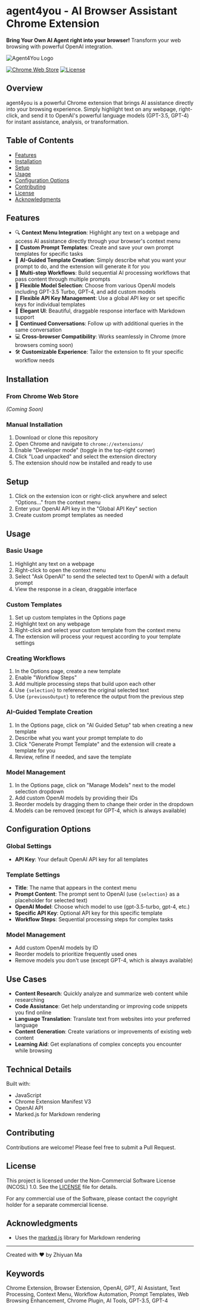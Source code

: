 # agent4you - AI Browser Assistant Chrome Extension

**Bring Your Own AI Agent right into your browser!** Transform your web browsing with powerful OpenAI integration.

![Agent4You Logo](agent4you-icon.png)

[![Chrome Web Store](https://img.shields.io/badge/Chrome%20Web%20Store-Coming%20Soon-yellow)](https://chrome.google.com/webstore)
[![License](https://img.shields.io/badge/License-NCOSL%201.0-blue)](LICENSE)

## Overview

agent4you is a powerful Chrome extension that brings AI assistance directly into your browsing experience. Simply highlight text on any webpage, right-click, and send it to OpenAI's powerful language models (GPT-3.5, GPT-4) for instant assistance, analysis, or transformation.

## Table of Contents
- [Features](#features)
- [Installation](#installation)
- [Setup](#setup)
- [Usage](#usage)
- [Configuration Options](#configuration-options)
- [Contributing](#contributing)
- [License](#license)
- [Acknowledgments](#acknowledgments)

## Features

- 🔍 **Context Menu Integration**: Highlight any text on a webpage and access AI assistance directly through your browser's context menu
- 📝 **Custom Prompt Templates**: Create and save your own prompt templates for specific tasks
- 🧠 **AI-Guided Template Creation**: Simply describe what you want your prompt to do, and the extension will generate it for you
- 🔄 **Multi-step Workflows**: Build sequential AI processing workflows that pass content through multiple prompts
- 🤖 **Flexible Model Selection**: Choose from various OpenAI models including GPT-3.5 Turbo, GPT-4, and add custom models
- 🔑 **Flexible API Key Management**: Use a global API key or set specific keys for individual templates
- 📱 **Elegant UI**: Beautiful, draggable response interface with Markdown support
- 🔄 **Continued Conversations**: Follow up with additional queries in the same conversation
- 💻 **Cross-browser Compatibility**: Works seamlessly in Chrome (more browsers coming soon)
- 🛠️ **Customizable Experience**: Tailor the extension to fit your specific workflow needs

## Installation

### From Chrome Web Store
*(Coming Soon)*

### Manual Installation
1. Download or clone this repository
2. Open Chrome and navigate to `chrome://extensions/`
3. Enable "Developer mode" (toggle in the top-right corner)
4. Click "Load unpacked" and select the extension directory
5. The extension should now be installed and ready to use

## Setup

1. Click on the extension icon or right-click anywhere and select "Options..." from the context menu
2. Enter your OpenAI API key in the "Global API Key" section
3. Create custom prompt templates as needed

## Usage

### Basic Usage
1. Highlight any text on a webpage
2. Right-click to open the context menu
3. Select "Ask OpenAI" to send the selected text to OpenAI with a default prompt
4. View the response in a clean, draggable interface

### Custom Templates
1. Set up custom templates in the Options page
2. Highlight text on any webpage
3. Right-click and select your custom template from the context menu
4. The extension will process your request according to your template settings

### Creating Workflows
1. In the Options page, create a new template
2. Enable "Workflow Steps"
3. Add multiple processing steps that build upon each other
4. Use `{selection}` to reference the original selected text
5. Use `{previousOutput}` to reference the output from the previous step

### AI-Guided Template Creation
1. In the Options page, click on "AI Guided Setup" tab when creating a new template
2. Describe what you want your prompt template to do
3. Click "Generate Prompt Template" and the extension will create a template for you
4. Review, refine if needed, and save the template

### Model Management
1. In the Options page, click on "Manage Models" next to the model selection dropdown
2. Add custom OpenAI models by providing their IDs
3. Reorder models by dragging them to change their order in the dropdown
4. Models can be removed (except for GPT-4, which is always available)

## Configuration Options

### Global Settings
- **API Key**: Your default OpenAI API key for all templates

### Template Settings
- **Title**: The name that appears in the context menu
- **Prompt Content**: The prompt sent to OpenAI (use `{selection}` as a placeholder for selected text)
- **OpenAI Model**: Choose which model to use (gpt-3.5-turbo, gpt-4, etc.)
- **Specific API Key**: Optional API key for this specific template
- **Workflow Steps**: Sequential processing steps for complex tasks

### Model Management
- Add custom OpenAI models by ID
- Reorder models to prioritize frequently used ones
- Remove models you don't use (except GPT-4, which is always available)

## Use Cases

- **Content Research**: Quickly analyze and summarize web content while researching
- **Code Assistance**: Get help understanding or improving code snippets you find online
- **Language Translation**: Translate text from websites into your preferred language
- **Content Generation**: Create variations or improvements of existing web content
- **Learning Aid**: Get explanations of complex concepts you encounter while browsing

## Technical Details

Built with:
- JavaScript
- Chrome Extension Manifest V3
- OpenAI API
- Marked.js for Markdown rendering

## Contributing

Contributions are welcome! Please feel free to submit a Pull Request.

## License

This project is licensed under the Non-Commercial Software License (NCOSL) 1.0. See the [LICENSE](LICENSE) file for details.

For any commercial use of the Software, please contact the copyright holder for a separate commercial license.

## Acknowledgments

- Uses the [marked.js](https://github.com/markedjs/marked) library for Markdown rendering

---

Created with ❤️ by Zhiyuan Ma 

## Keywords

Chrome Extension, Browser Extension, OpenAI, GPT, AI Assistant, Text Processing, Context Menu, Workflow Automation, Prompt Templates, Web Browsing Enhancement, Chrome Plugin, AI Tools, GPT-3.5, GPT-4 